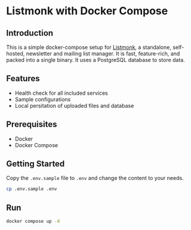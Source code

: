 # Listmonk with Docker Compose

## Introduction

This is a simple docker-compose setup for [Listmonk](https://listmonk.app/), a standalone, self-hosted, newsletter and mailing list manager. It is fast, feature-rich, and packed into a single binary. It uses a PostgreSQL database to store data.

## Features

* Health check for all included services
* Sample configurations
* Local persitation of uploaded files and database

## Prerequisites

* Docker
* Docker Compose

## Getting Started

Copy the `.env.sample` file to `.env` and change the content to your needs.

```bash
cp .env.sample .env
```

## Run

```bash
docker compose up -d
```
